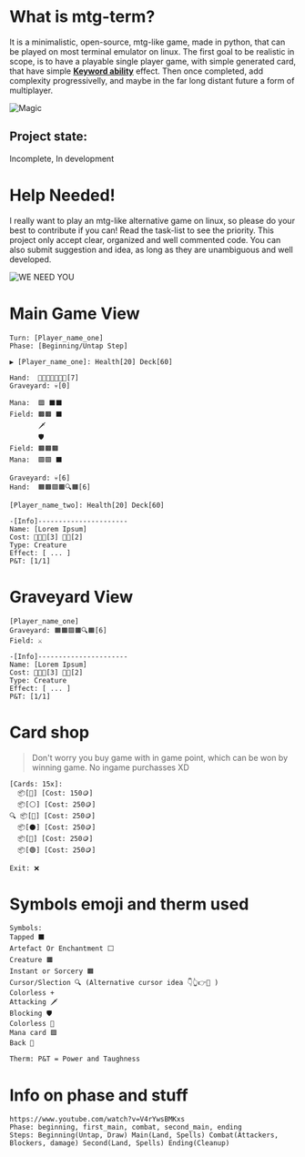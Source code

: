 # What is mtg-term?
It is a minimalistic, open-source, mtg-like game, made in python, that can be played on most terminal emulator on linux.
The first goal to be realistic in scope, is to have a playable single player game, with simple generated card, that have simple [__Keyword ability__](https://mtg.fandom.com/wiki/Keyword_ability) effect. Then once completed, add complexity progressivelly, and maybe in the far long distant future a form of multiplayer.

![Magic](https://external-content.duckduckgo.com/iu/?u=https%3A%2F%2Fwallup.net%2Fwp-content%2Fuploads%2F2016%2F04%2F10%2F315469-Magic_The_Gathering-fantasy_art-heroes-warrior.jpg&f=1&nofb=1)

## Project state:

Incomplete, In development

# Help Needed!
I really want to play an mtg-like alternative game on linux, so please do your best to contribute if you can!
Read the task-list to see the priority.
This project only accept clear, organized and well commented code.
You can also submit suggestion and idea, as long as they are unambiguous and well developed.

![WE NEED YOU](https://external-content.duckduckgo.com/iu/?u=http%3A%2F%2Fwww.fau.edu%2Fsas%2Fimages%2FSAS%2520Volunteer%2520sign11.jpg&f=1&nofb=1)

# Main Game View
 
 ~~~
 Turn: [Player_name_one]
 Phase: [Beginning/Untap Step] 

 ▶️ [Player_name_one]: Health[20] Deck[60]
 
 Hand:  🔳🔳🔳🔳🔳🔳🔳[7] 
 Graveyard: 💀[0]
 
 Mana:  🟪 ⬛⬛
 Field: 🟫🟫 ⬛
        🗡️
        🛡️        
 Field: 🟫🟫🟫
 Mana:  🟪🟪 ⬛
 
 Graveyard: 💀[6]
 Hand:  🟧🟫🟪🟫🔍🟧[6]
 
 [Player_name_two]: Health[20] Deck[60]
 
 -[Info]----------------------
 Name: [Lorem Ipsum]
 Cost: 🔵🔵🔵[3] 🚫🚫[2]
 Type: Creature
 Effect: [ ... ]
 P&T: [1/1]
 ~~~
 
 # Graveyard View
  
 ~~~
 [Player_name_one] 
 Graveyard: 🟧🟫🟪🟫🔍🟧[6]
 Field: ⚔️
 
 -[Info]----------------------
 Name: [Lorem Ipsum]
 Cost: 🔵🔵🔵[3] 🚫🚫[2]
 Type: Creature
 Effect: [ ... ]
 P&T: [1/1]
 ~~~
  
 # Card shop
 
 > Don't worry you buy game with in game point, which can be won by winning game.
 > No ingame purchasses XD
~~~
[Cards: 15x]:
  📦[🚫] [Cost: 150🪙]
  📦[⚪] [Cost: 250🪙]
🔍 📦[🔵] [Cost: 250🪙]
  📦[⚫] [Cost: 250🪙]
  📦[🔴] [Cost: 250🪙]
  📦[🟢] [Cost: 250🪙]
 
Exit: ❌
~~~

 
 # Symbols emoji and therm used
 
 ~~~
 Symbols:
 Tapped ⬛
 Artefact Or Enchantment ⬜
 Creature 🟫
 Instant or Sorcery 🟧
 Cursor/Slection 🔍 (Alternative cursor idea 👇👆👉🤚 )
 Colorless +
 Attacking 🗡️
 Blocking 🛡️
 Colorless 🚫
 Mana card 🟪
 Back 🔳
 
 Therm: P&T = Power and Taughness
 ~~~
 
 # Info on phase and stuff
 ~~~
 https://www.youtube.com/watch?v=V4rYwsBMKxs
 Phase: beginning, first_main, combat, second_main, ending
 Steps: Beginning(Untap, Draw) Main(Land, Spells) Combat(Attackers, Blockers, damage) Second(Land, Spells) Ending(Cleanup)
 ~~~
 


